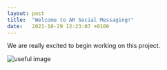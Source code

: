 ```yaml
---
layout: post
title:  "Welcome to AR Social Messaging!"
date:   2021-10-29 12:23:07 +0100
---
```

We are really excited to begin working on this project.

![useful image]({{site.url}}/assets/image.jpg)
